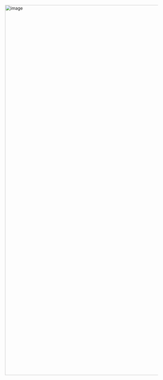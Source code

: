 <img width="902" height="1222" alt="image" src="https://github.com/user-attachments/assets/248b20bc-b0d4-4211-be51-a2c0818fc1c0" />
